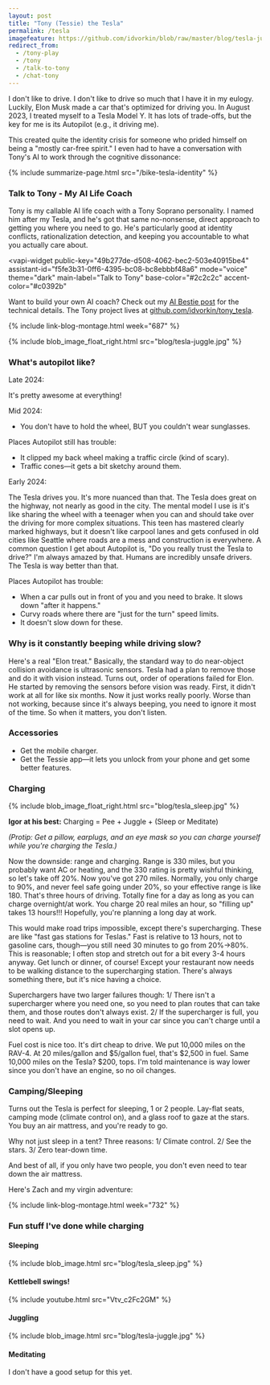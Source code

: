 ```yaml
---
layout: post
title: "Tony (Tessie) the Tesla"
permalink: /tesla
imagefeature: https://github.com/idvorkin/blob/raw/master/blog/tesla-juggle.jpg
redirect_from:
  - /tony-play
  - /tony
  - /talk-to-tony
  - /chat-tony
---
```


I don't like to drive. I don't like to drive so much that I have it in my eulogy. Luckily, Elon Musk made a car that's optimized for driving you. In August 2023, I treated myself to a Tesla Model Y. It has lots of trade-offs, but the key for me is its Autopilot (e.g., it driving me).

This created quite the identity crisis for someone who prided himself on being a "mostly car-free spirit." I even had to have a conversation with Tony's AI to work through the cognitive dissonance:

{% include summarize-page.html src="/bike-tesla-identity" %}

### Talk to Tony - My AI Life Coach

Tony is my callable AI life coach with a Tony Soprano personality. I named him after my Tesla, and he's got that same no-nonsense, direct approach to getting you where you need to go. He's particularly good at identity conflicts, rationalization detection, and keeping you accountable to what you actually care about.

<script src="https://unpkg.com/@vapi-ai/client-sdk-react/dist/embed/widget.umd.js" async></script>

<vapi-widget
public-key="49b277de-d508-4062-bec2-503e40915be4"
assistant-id="f5fe3b31-0ff6-4395-bc08-bc8ebbbf48a6"
mode="voice"
theme="dark"
main-label="Talk to Tony"
base-color="#2c2c2c"
accent-color="#c0392b"

> </vapi-widget>

Want to build your own AI coach? Check out my [AI Bestie post](/ai-bestie) for the technical details. The Tony project lives at [github.com/idvorkin/tony_tesla](https://github.com/idvorkin/tony_tesla).

{% include link-blog-montage.html week="687" %}

{% include blob_image_float_right.html src="blog/tesla-juggle.jpg" %}

### What's autopilot like?

Late 2024:

It's pretty awesome at everything!

Mid 2024:

- You don't have to hold the wheel, BUT you couldn't wear sunglasses.

Places Autopilot still has trouble:

- It clipped my back wheel making a traffic circle (kind of scary).
- Traffic cones—it gets a bit sketchy around them.

Early 2024:

The Tesla drives you. It's more nuanced than that. The Tesla does great on the highway, not nearly as good in the city. The mental model I use is it's like sharing the wheel with a teenager when you can and should take over the driving for more complex situations. This teen has mastered clearly marked highways, but it doesn't like carpool lanes and gets confused in old cities like Seattle where roads are a mess and construction is everywhere. A common question I get about Autopilot is, "Do you really trust the Tesla to drive?" I'm always amazed by that. Humans are incredibly unsafe drivers. The Tesla is way better than that.

Places Autopilot has trouble:

- When a car pulls out in front of you and you need to brake. It slows down "after it happens."
- Curvy roads where there are "just for the turn" speed limits.
- It doesn't slow down for these.

### Why is it constantly beeping while driving slow?

Here's a real "Elon treat." Basically, the standard way to do near-object collision avoidance is ultrasonic sensors. Tesla had a plan to remove those and do it with vision instead. Turns out, order of operations failed for Elon. He started by removing the sensors before vision was ready. First, it didn't work at all for like six months. Now it just works really poorly. Worse than not working, because since it's always beeping, you need to ignore it most of the time. So when it matters, you don't listen.

### Accessories

- Get the mobile charger.
- Get the Tessie app—it lets you unlock from your phone and get some better features.

### Charging

{% include blob_image_float_right.html src="blog/tesla_sleep.jpg" %}

**Igor at his best:** Charging = Pee + Juggle + (Sleep or Meditate)

_(Protip: Get a pillow, earplugs, and an eye mask so you can charge yourself while you're charging the Tesla.)_

Now the downside: range and charging. Range is 330 miles, but you probably want AC or heating, and the 330 rating is pretty wishful thinking, so let's take off 20%. Now you've got 270 miles. Normally, you only charge to 90%, and never feel safe going under 20%, so your effective range is like 180. That's three hours of driving. Totally fine for a day as long as you can charge overnight/at work. You charge 20 real miles an hour, so "filling up" takes 13 hours!!! Hopefully, you're planning a long day at work.

This would make road trips impossible, except there's supercharging. These are like "fast gas stations for Teslas." Fast is relative to 13 hours, not to gasoline cars, though—you still need 30 minutes to go from 20%->80%. This is reasonable; I often stop and stretch out for a bit every 3-4 hours anyway. Get lunch or dinner, of course! Except your restaurant now needs to be walking distance to the supercharging station. There's always something there, but it's nice having a choice.

Superchargers have two larger failures though:
1/ There isn't a supercharger where you need one, so you need to plan routes that can take them, and those routes don't always exist.
2/ If the supercharger is full, you need to wait. And you need to wait in your car since you can't charge until a slot opens up.

Fuel cost is nice too. It's dirt cheap to drive. We put 10,000 miles on the RAV-4. At 20 miles/gallon and $5/gallon fuel, that's $2,500 in fuel. Same 10,000 miles on the Tesla? $200, tops. I'm told maintenance is way lower since you don't have an engine, so no oil changes.

### Camping/Sleeping

Turns out the Tesla is perfect for sleeping, 1 or 2 people. Lay-flat seats, camping mode (climate control on), and a glass roof to gaze at the stars. You buy an air mattress, and you're ready to go.

Why not just sleep in a tent? Three reasons:
1/ Climate control.
2/ See the stars.
3/ Zero tear-down time.

And best of all, if you only have two people, you don't even need to tear down the air mattress.

Here's Zach and my virgin adventure:

{% include link-blog-montage.html week="732" %}

### Fun stuff I've done while charging

#### Sleeping

{% include blob_image.html src="blog/tesla_sleep.jpg" %}

#### Kettlebell swings!

{% include youtube.html src="Vtv_c2Fc2GM" %}

#### Juggling

{% include blob_image.html src="blog/tesla-juggle.jpg" %}

#### Meditating

I don't have a good setup for this yet.
